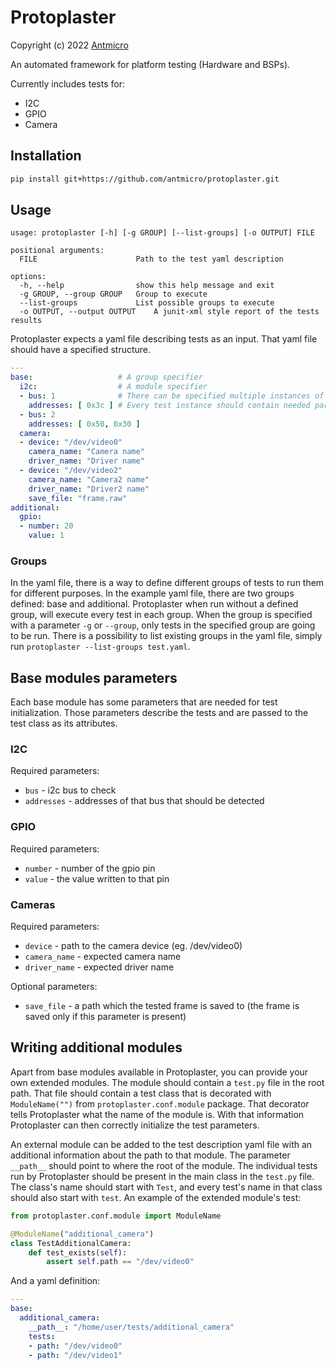 # Protoplaster

Copyright (c) 2022 [Antmicro](https://www.antmicro.com)

An automated framework for platform testing (Hardware and BSPs).

Currently includes tests for:

* I2C
* GPIO
* Camera

## Installation
```bash
pip install git+https://github.com/antmicro/protoplaster.git
```

## Usage

```
usage: protoplaster [-h] [-g GROUP] [--list-groups] [-o OUTPUT] FILE

positional arguments:
  FILE                  	Path to the test yaml description

options:
  -h, --help            	show this help message and exit
  -g GROUP, --group GROUP	Group to execute
  --list-groups         	List possible groups to execute
  -o OUTPUT, --output OUTPUT	A junit-xml style report of the tests results
```

Protoplaster expects a yaml file describing tests as an input. That yaml file should have a specified structure.

```yaml
---
base:                   # A group specifier
  i2c:                  # A module specifier
  - bus: 1              # There can be specified multiple instances of tests in one module
    addresses: [ 0x3c ] # Every test instance should contain needed parameters to initialize the test
  - bus: 2
    addresses: [ 0x50, 0x30 ]
  camera:
  - device: "/dev/video0"
    camera_name: "Camera name"
    driver_name: "Driver name"
  - device: "/dev/video2"
    camera_name: "Camera2 name"
    driver_name: "Driver2 name"
    save_file: "frame.raw"
additional:
  gpio:
  - number: 20
    value: 1
```

### Groups
In the yaml file, there is a way to define different groups of tests to run them for different purposes. In the example yaml file, there are two groups defined: base and additional. Protoplaster when run without a defined group, will execute every test in each group. When the group is specified with a parameter `-g` or `--group`, only tests in the specified group are going to be run. There is a possibility to list existing groups in the yaml file, simply run `protoplaster --list-groups test.yaml`.

## Base modules parameters
Each base module has some parameters that are needed for test initialization. Those parameters describe the tests and are passed to the test class as its attributes.

### I2C
Required parameters:

* `bus` - i2c bus to check
* `addresses` - addresses of that bus that should be detected

### GPIO
Required parameters:

* `number` - number of the gpio pin
* `value` - the value written to that pin

### Cameras
Required parameters:

* `device` - path to the camera device (eg. /dev/video0)
* `camera_name` - expected camera name
* `driver_name` - expected driver name

Optional parameters:

* `save_file` - a path which the tested frame is saved to (the frame is saved only if this parameter is present)

## Writing additional modules
Apart from base modules available in Protoplaster, you can provide your own extended modules. The module should contain a `test.py` file in the root path. That file should contain a test class that is decorated with `ModuleName("")` from `protoplaster.conf.module` package. That decorator tells Protoplaster what the name of the module is. With that information Protoplaster can then correctly initialize the test parameters.

An external module can be added to the test description yaml file with an additional information about the path to that module. The parameter `__path__` should point to where the root of the module. The individual tests run by Protoplaster should be present in the main class in the `test.py` file. The class's name should start with `Test`, and every test's name in that class should also start with `test`. An example of the extended module's test:

```python
from protoplaster.conf.module import ModuleName

@ModuleName("additional_camera")
class TestAdditionalCamera:
    def test_exists(self):
    	assert self.path == "/dev/video0"
```

And a yaml definition:

```yaml
---
base:
  additional_camera:
    __path__: "/home/user/tests/additional_camera"
    tests:
    - path: "/dev/video0"
    - path: "/dev/video1"
```

